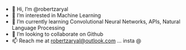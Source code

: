 - 👋 Hi, I’m @robertzaryal
- 👀 I’m interested in Machine Learning
- 🌱 I’m currently learning Convolutional Neural Networks, APIs, Natural Language Processing
- 💞️ I’m looking to collaborate on Github
- 📫 Reach me at robertzaryal@outlook.com ... insta @

<!---
robertzaryal/robertzaryal is a ✨ special ✨ repository because its `README.md` (this file) appears on your GitHub profile.
You can click the Preview link to take a look at your changes.
--->
